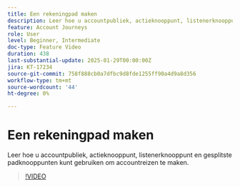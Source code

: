 ```yaml
---
title: Een rekeningpad maken
description: Leer hoe u accountpubliek, actieknooppunt, listenerknooppunt en gesplitste padknooppunten kunt gebruiken om accountreizen te maken.
feature: Account Journeys
role: User
level: Beginner, Intermediate
doc-type: Feature Video
duration: 438
last-substantial-update: 2025-01-29T00:00:00Z
jira: KT-17234
source-git-commit: 758f888cb0a7dfbc9d8fde1255ff90a4d9a8d356
workflow-type: tm+mt
source-wordcount: '44'
ht-degree: 0%

---
```



# Een rekeningpad maken

Leer hoe u accountpubliek, actieknooppunt, listenerknooppunt en gesplitste padknooppunten kunt gebruiken om accountreizen te maken.

>[!VIDEO](https://video.tv.adobe.com/v/3443225/?learn=on&enablevpops&captions=dut)
